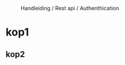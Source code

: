 <properties>
	<page>
		<title>Wall of Fame</title>
	</page>
	<menu>
		<position> Handleiding / Rest api / Authenthication </position> 
		<title>Rest api authenthication</title>
	</menu>
</properties>

# kop1 #



## kop2 ##



